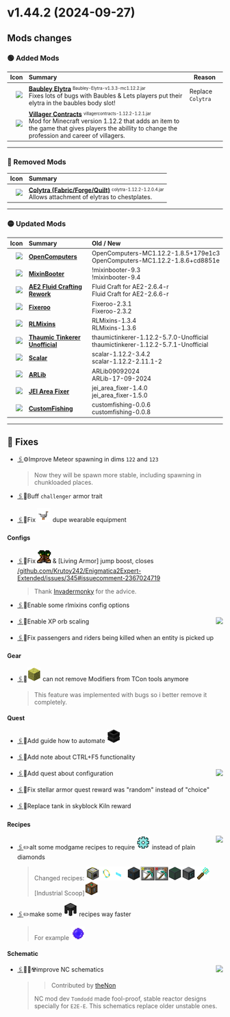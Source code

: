 # v1.44.2 (2024-09-27)
## Mods changes
### 🟢 Added Mods

Icon | Summary|Reason
----:|:-------|----
<img src="https://media.forgecdn.net/avatars/thumbnails/588/553/30/30/637958651914966029.png"            > |                         [**Baubley Elytra**](https://www.curseforge.com/minecraft/mc-mods/baubley-elytra)               <sup><sub>Baubley-Elytra-v1.3.3-mc1.12.2.jar               </sub></sup><br>Fixes lots of bugs with Baubles &amp; Lets players put their elytra in the baubles body slot!| Replace `Colytra`
<img src="https://media.forgecdn.net/avatars/thumbnails/971/38/30/30/638472548528715692.png"             > |                     [**Villager Contracts**](https://www.curseforge.com/minecraft/mc-mods/villager-contracts)           <sup><sub>villagercontracts-1.12.2-1.2.1.jar               </sub></sup><br>Mod for Minecraft version 1.12.2 that adds an item to the game that gives players the abillity to change the profession and career of villagers.
-----------


### 🔴 Removed Mods

Icon | Summary
----:|:-------
<img src="https://media.forgecdn.net/avatars/thumbnails/127/504/30/30/636439463392471790.png"            > |           [**Colytra (Fabric/Forge/Quilt)**](https://www.curseforge.com/minecraft/mc-mods/colytra)                      <sup><sub>colytra-1.12.2-1.2.0.4.jar                       </sub></sup><br>Allows attachment of elytras to chestplates.
-----------

### 🟡 Updated Mods

Icon | Summary | Old / New
----:|:--------|:---------
<img src="https://media.forgecdn.net/avatars/thumbnails/10/395/30/30/635455427535754713.png"             > |                          [**OpenComputers**](https://www.curseforge.com/minecraft/mc-mods/opencomputers)               | <nobr>OpenComputers-MC1.12.2-1.8.5+179e1c3</nobr><br><nobr>OpenComputers-MC1.12.2-1.8.6+cd8851e</nobr>
<img src="https://media.forgecdn.net/avatars/thumbnails/312/949/30/30/637407315722572617.png"            > |                            [**MixinBooter**](https://www.curseforge.com/minecraft/mc-mods/mixin-booter)                | <nobr>!mixinbooter-9.3</nobr><br><nobr>!mixinbooter-9.4</nobr>
<img src="https://media.forgecdn.net/avatars/thumbnails/548/30/30/30/637882959576383371.png"             > |              [**AE2 Fluid Crafting Rework**](https://www.curseforge.com/minecraft/mc-mods/ae2-fluid-crafting-rework)   | <nobr>Fluid Craft for AE2-2.6.4-r</nobr><br><nobr>Fluid Craft for AE2-2.6.6-r</nobr>
<img src="https://media.forgecdn.net/avatars/thumbnails/782/581/30/30/638129648817875687.png"            > |                                [**Fixeroo**](https://www.curseforge.com/minecraft/mc-mods/xp-orb-clump)                | <nobr>Fixeroo-2.3.1</nobr><br><nobr>Fixeroo-2.3.2</nobr>
<img src="https://media.forgecdn.net/avatars/thumbnails/648/528/30/30/638050129235150630.png"            > |                               [**RLMixins**](https://www.curseforge.com/minecraft/mc-mods/rlmixins)                    | <nobr>RLMixins-1.3.4</nobr><br><nobr>RLMixins-1.3.6</nobr>
<img src="https://media.forgecdn.net/avatars/thumbnails/937/632/30/30/638416090890641368.png"            > |            [**Thaumic Tinkerer Unofficial**](https://www.curseforge.com/minecraft/mc-mods/thaumic-tinkerer-unofficial) | <nobr>thaumictinkerer-1.12.2-5.7.0-Unofficial</nobr><br><nobr>thaumictinkerer-1.12.2-5.7.1-Unofficial</nobr>
<img src="https://media.forgecdn.net/avatars/thumbnails/989/596/30/30/638502316680272474.png"            > |                                 [**Scalar**](https://www.curseforge.com/minecraft/mc-mods/scalar)                      | <nobr>scalar-1.12.2-3.4.2</nobr><br><nobr>scalar-1.12.2-2.11.1-2</nobr>
<img src="null"                                                                                          > |                                  [**ARLib**](https://www.curseforge.com/minecraft/mc-mods/library-for-ar-reworked)     | <nobr>ARLib09092024</nobr><br><nobr>ARLib-17-09-2024</nobr>
<img src="https://media.forgecdn.net/avatars/thumbnails/1062/375/30/30/638594947374082619.png"           > |                         [**JEI Area Fixer**](https://www.curseforge.com/minecraft/mc-mods/jei-area-fixer)              | <nobr>jei_area_fixer-1.4.0</nobr><br><nobr>jei_area_fixer-1.5.0</nobr>
<img src="https://media.forgecdn.net/avatars/thumbnails/1068/994/30/30/638603711520444197.jpg"           > |                          [**CustomFishing**](https://www.curseforge.com/minecraft/mc-mods/customfishing)               | <nobr>customfishing-0.0.6</nobr><br><nobr>customfishing-0.0.8</nobr>
-----------

## 🐛 Fixes

* [🖇](https://github.com/Krutoy242/Enigmatica2Expert-Extended/commit/130adabb1cbe5f50800ca7e48defe7fae00702f1)⚙️Improve Meteor spawning in dims `122` and `123`
  > Now they will be spawn more stable, including spawning in chunkloaded places.
* [🖇](https://github.com/Krutoy242/Enigmatica2Expert-Extended/commit/16a08f948f9f72f31f43a02ac147153ee8d3414c)💙Buff `challenger` armor trait
  > 
* [🖇](https://github.com/Krutoy242/Enigmatica2Expert-Extended/commit/58bb28e18f4b796d94ba3bb7355e18926a52c633)🦆Fix ![](https://github.com/Krutoy242/mc-icons/raw/master/i/draconicevolution/mob_soul__0__4407a16a.png "Goose Soul") dupe wearable equipment
  > 

#### Configs

* [🖇](https://github.com/Krutoy242/Enigmatica2Expert-Extended/commit/ba64374f9151f597be9e381bf076c43c99104a9e)🥾Fix ![](https://github.com/Krutoy242/mc-icons/raw/master/i/thaumcraft/traveller_boots__0.png "Boots of the Traveller") & [Living Armor] jump boost, closes [/github.com/Krutoy242/Enigmatica2Expert-Extended/issues/345#issuecomment-2367024719](https://github.com//github.com/Krutoy242/Enigmatica2Expert-Extended/issues/345/issues/issuecomment-2367024719)
  > Thank [Invadermonky](https://github.com/Krutoy242/Enigmatica2Expert-Extended/issues/345#issuecomment-2367024719) for the advice.
* [🖇](https://github.com/Krutoy242/Enigmatica2Expert-Extended/commit/0b2e7fb4edc0e2f5c0bed7361522adc84360bf3a)🧩Enable some rlmixins config options
  > 
* <img src="https://i.imgur.com/wodD5VF.png" align=right> [🖇](https://github.com/Krutoy242/Enigmatica2Expert-Extended/commit/ff87ff51995d697ae9834e41c62ef87d12000c47)🧩Enable XP orb scaling
  > 
* [🖇](https://github.com/Krutoy242/Enigmatica2Expert-Extended/commit/1ce541aa7ff80050e364abd54d912d4b009cb87c)🧩Fix passengers and riders being killed when an entity is picked up
  > 

#### Gear

* [🖇](https://github.com/Krutoy242/Enigmatica2Expert-Extended/commit/d90b2f27a9a20d81e1fcd6d9de40b4644a2095a1)🔨![](https://github.com/Krutoy242/mc-icons/raw/master/i/minecraft/sponge__0.png "Sponge") can not remove Modifiers from TCon tools anymore
  > This feature was implemented with bugs so i better remove it completely.

#### Quest

* [🖇](https://github.com/Krutoy242/Enigmatica2Expert-Extended/commit/eb5688d64a4b2e707b79489137e34af838193122)📖Add guide how to automate ![](https://github.com/Krutoy242/mc-icons/raw/master/i/opencomputers/assembler__0.png "Electronics Assembler")
  > 
* [🖇](https://github.com/Krutoy242/Enigmatica2Expert-Extended/commit/c9619d05924690e556cf4e2c70a311ecbfed7e60)📖Add note about CTRL+F5 functionality
  > 
* <img src="https://i.imgur.com/ykGegDw.png" align=right> [🖇](https://github.com/Krutoy242/Enigmatica2Expert-Extended/commit/7ea135480c415e9555ac188b48f7bf4dd4a125e1)📖Add quest about configuration
  > 
* [🖇](https://github.com/Krutoy242/Enigmatica2Expert-Extended/commit/97c80b8729344fcf5f66e9cb2ac5ceffe3c0d556)📖Fix stellar armor quest reward was "random" instead of "choice"
  > 
* [🖇](https://github.com/Krutoy242/Enigmatica2Expert-Extended/commit/ef4733918bea652892f19bbcee04d5babe383cf0)📖Replace tank in skyblock Kiln reward
  > 

#### Recipes

* <img src="https://i.imgur.com/PdLspEQ.png" align=right> [🖇](https://github.com/Krutoy242/Enigmatica2Expert-Extended/commit/a1cbe609fa8eaca5db26b6defef2db7d55f74208)✏️alt some modgame recipes to require ![](https://github.com/Krutoy242/mc-icons/raw/master/i/thermalfoundation/material__26.png "Diamond Gear") instead of plain diamonds
  > Changed recipes: ![](https://github.com/Krutoy242/mc-icons/raw/master/i/advancedrocketry/precisionassemblingmachine__0.png "Precision Assembler")![](https://github.com/Krutoy242/mc-icons/raw/master/i/draconicevolution/reactor_part__4.png "Reactor Stabilizer Focus Ring")![](https://github.com/Krutoy242/mc-icons/raw/master/i/draconicevolution/reactor_part__2.png "Reactor Stabilizer Outer Rotor")![](https://github.com/Krutoy242/mc-icons/raw/master/i/environmentaltech/modifier_accuracy__0.png "Accuracy Modifier")![](https://github.com/Krutoy242/mc-icons/raw/master/i/rftools/shape_card__3.png "Shape Card (Silk Quarry)")![](https://github.com/Krutoy242/mc-icons/raw/master/i/rftools/shape_card__4.png "Shape Card (Fortune Quarry)")![](https://github.com/Krutoy242/mc-icons/raw/master/i/rftools/endergenic__0.png "Endergenic Generator")![](https://github.com/Krutoy242/mc-icons/raw/master/i/rftools/machine_infuser__0.png "Machine Infuser")![](https://github.com/Krutoy242/mc-icons/raw/master/i/gendustry/industrial_grafter__0.png "Industrial Grafter")[Industrial Scoop]![](https://github.com/Krutoy242/mc-icons/raw/master/i/gendustry/sampler__0.png "Genetic Sampler")
* [🖇](https://github.com/Krutoy242/Enigmatica2Expert-Extended/commit/7de9080a00822f5f673216df7e25eb200219f8e9)✏️make some ![](https://github.com/Krutoy242/mc-icons/raw/master/i/tconstruct/casting__0.png "Casting Table") recipes way faster
  > For example ![](https://github.com/Krutoy242/mc-icons/raw/master/i/cyclicmagic/ender_pearl_mounted__0.png "Ender Orb Translocator")

#### Schematic

* <img src="https://i.imgur.com/CxPEPMJ.png" align=right> [🖇](https://github.com/Krutoy242/Enigmatica2Expert-Extended/commit/3beb0b5d4fb510a4c073a8d0c4e678c1ff68dc66)👷‍♀️☢️improve NC schematics
  > > Contributed by [theNon](43581987+Nonname123C@users.noreply.github.com)
  >
  > NC mod dev `Tomdodd` made fool-proof, stable reactor designs specially for `E2E-E`.
  > This schematics replace older unstable ones.



